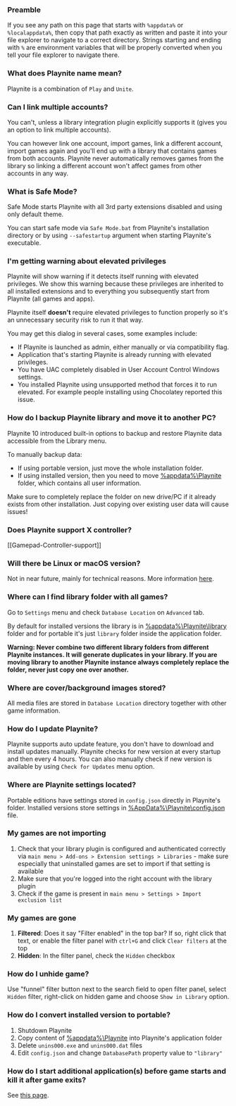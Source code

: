 ### Preamble

If you see any path on this page that starts with `%appdata%` or `%localappdata%`, then copy that path exactly as written and paste it into your file explorer to navigate to a correct directory. Strings starting and ending with `%` are environment variables that will be properly converted when you tell your file explorer to navigate there.

### What does Playnite name mean?

Playnite is a combination of `Play` and `Unite`.

### Can I link multiple accounts?

You can't, unless a library integration plugin explicitly supports it (gives you an option to link multiple accounts).

You can however link one account, import games, link a different account, import games again and you'll end up with a library that contains games from both accounts. Playnite never automatically removes games from the library so linking a different account won't affect games from other accounts in any way.

### What is Safe Mode?

Safe Mode starts Playnite with all 3rd party extensions disabled and using only default theme.

You can start safe mode via `Safe Mode.bat` from Playnite's installation directory or by using `--safestartup` argument when starting Playnite's executable.

### I'm getting warning about elevated privileges

Playnite will show warning if it detects itself running with elevated privileges. We show this warning because these privileges are inherited to all installed extensions and to everything you subsequently start from Playnite (all games and apps).

Playnite itself **doesn't** require elevated privileges to function properly so it's an unnecessary security risk to run it that way.

You may get this dialog in several cases, some examples include:

- If Playnite is launched as admin, either manually or via compatibility flag.
- Application that's starting Playnite is already running with elevated privileges.
- You have UAC completely disabled in User Account Control Windows settings.
- You installed Playnite using unsupported method that forces it to run elevated. For example people installing using Chocolatey reported this issue.

### How do I backup Playnite library and move it to another PC?

Playnite 10 introduced built-in options to backup and restore Playnite data accessible from the Library menu.

To manually backup data:

- If using portable version, just move the whole installation folder.
- If using installed version, then you need to move [%appdata%\Playnite](#Preamble) folder, which contains all user information.

Make sure to completely replace the folder on new drive/PC if it already exists from other installation. Just copying over existing user data will cause issues!

### Does Playnite support X controller?

[[Gamepad-Controller-support]]

### Will there be Linux or macOS version?

Not in near future, mainly for technical reasons. More information [here](https://github.com/JosefNemec/Playnite/issues/59).

### Where can I find library folder with all games?

Go to `Settings` menu and check `Database Location` on `Advanced` tab.

By default for installed versions the library is in [%appdata%\Playnite\library](#Preamble) folder and for portable it's just `library` folder inside the application folder.

**Warning: Never combine two different library folders from different Playnite instances. It will generate duplicates in your library. If you are moving library to another Playnite instance always completely replace the folder, never just copy one over another.**

### Where are cover/background images stored?

All media files are stored in `Database Location` directory together with other game information.

### How do I update Playnite?

Playnite supports auto update feature, you don't have to download and install updates manually. Playnite checks for new version at every startup and then every 4 hours. You can also manually check if new version is available by using `Check for Updates` menu option.

### Where are Playnite settings located?

Portable editions have settings stored in `config.json` directly in Playnite's folder. Installed versions store settings in [%AppData%\Playnite\config.json](#Preamble) file.

### My games are not importing
1. Check that your library plugin is configured and authenticated correctly via `main menu > Add-ons > Extension settings > Libraries` - make sure especially that uninstalled games are set to import if that setting is available
2. Make sure that you're logged into the right account with the library plugin
3. Check if the game is present in `main menu > Settings > Import exclusion list`

### My games are gone
1. **Filtered**: Does it say "Filter enabled" in the top bar? If so, right click that text, or enable the filter panel with `ctrl+G` and click `Clear filters` at the top
2. **Hidden**: In the filter panel, check the `Hidden` checkbox

### How do I unhide game?

Use "funnel" filter button next to the search field to open filter panel, select `Hidden` filter, right-click on hidden game and choose `Show in Library` option.

### How do I convert installed version to portable?

1. Shutdown Playnite
2. Copy content of [%appdata%\Playnite](#Preamble) into Playnite's application folder
3. Delete `unins000.exe` and `unins000.dat` files
4. Edit `config.json` and change `DatabasePath` property value to `"library"`

### How do I start additional application(s) before game starts and kill it after game exits?

See [this page](https://github.com/JosefNemec/Playnite/wiki/Game-scripts).
